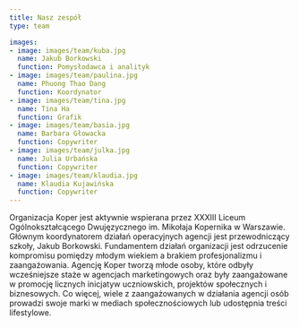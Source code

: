 ```yaml
---
title: Nasz zespół
type: team

images:
- image: images/team/kuba.jpg
  name: Jakub Borkowski
  function: Pomysłodawca i analityk
- image: images/team/paulina.jpg
  name: Phuong Thao Dang
  function: Koordynator
- image: images/team/tina.jpg 
  name: Tina Ha
  function: Grafik
- image: images/team/basia.jpg
  name: Barbara Głowacka
  function: Copywriter
- image: images/team/julka.jpg
  name: Julia Urbańska
  function: Copywriter
- image: images/team/klaudia.jpg
  name: Klaudia Kujawińska
  function: Copywriter
---
```

Organizacja Koper jest aktywnie wspierana przez XXXIII Liceum Ogólnokształcącego Dwujęzycznego im. Mikołaja Kopernika w Warszawie. Głównym koordynatorem działań operacyjnych agencji jest przewodniczący szkoły, Jakub Borkowski. Fundamentem działań organizacji jest odrzucenie kompromisu pomiędzy młodym wiekiem a brakiem profesjonalizmu i zaangażowania. Agencję Koper tworzą młode osoby, które odbyły wcześniejsze staże w agencjach marketingowych oraz były zaangażowane w promocję licznych inicjatyw uczniowskich, projektów społecznych i biznesowych. Co więcej, wiele z zaangażowanych w działania agencji osób prowadzi swoje marki w mediach społecznościowych lub udostępnia treści lifestylowe.